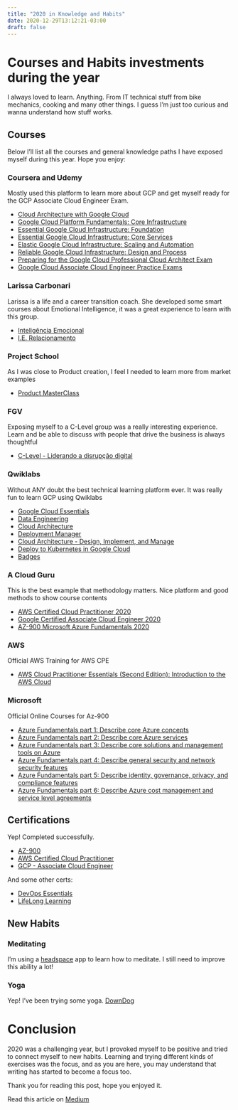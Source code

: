 ```yaml
---
title: "2020 in Knowledge and Habits"
date: 2020-12-29T13:12:21-03:00
draft: false
---
```


# Courses and Habits investments during the year

I always loved to learn. Anything. From IT technical stuff from bike mechanics, cooking and many other things. I guess I’m just too curious and wanna understand how stuff works. 

## Courses

Below I’ll list all the courses and general knowledge paths I have exposed myself during this year. Hope you enjoy:

### Coursera and Udemy
Mostly used this platform to learn more about GCP and get myself ready for the GCP Associate Cloud Engineer Exam.

* [Cloud Architecture with Google Cloud](https://www.coursera.org/account/accomplishments/professional-cert/XRRWF7FEFRH6)
* [Google Cloud Platform Fundamentals: Core Infrastructure](https://www.coursera.org/learn/gcp-fundamentals/home/welcome)
* [Essential Google Cloud Infrastructure: Foundation](https://www.coursera.org/learn/gcp-infrastructure-foundation/home/welcome)
* [Essential Google Cloud Infrastructure: Core Services](https://www.coursera.org/learn/gcp-infrastructure-core-services/home/welcome)
* [Elastic Google Cloud Infrastructure: Scaling and Automation](https://www.coursera.org/learn/gcp-infrastructure-scaling-automation/home/welcome)
* [Reliable Google Cloud Infrastructure: Design and Process](https://www.coursera.org/learn/cloud-infrastructure-design-process/home/welcome)
* [Preparing for the Google Cloud Professional Cloud Architect Exam](https://www.coursera.org/learn/preparing-cloud-professional-cloud-architect-exam/home/welcome)
* [Google Cloud Associate Cloud Engineer Practice Exams](https://www.udemy.com/course/google-cloud-associate-cloud-engineer-practice-examspractice-exams/)

### Larissa Carbonari 
Larissa is a life and a career transition coach. She developed some smart courses about Emotional Intelligence, it was a great experience to learn with this group.  

* [Inteligência Emocional]( https://www.larissascarbonari.com/inteligencia-emocional)
*  [I.E. Relacionamento](https://www.larissascarbonari.com/inteligencia-emocional)

### Project School
As I was close to Product creation, I feel I needed to learn more from market examples
* [Product MasterClass](https://productschool.teachable.com/p/product-masterclass-how-to-build-digital-products)

### FGV
Exposing myself to a C-Level group was a really interesting experience. Learn and be able to discuss with people that drive the business is always thoughtful

* [C-Level - Liderando a disrupção digital](https://educacao-executiva.fgv.br/sp/sao-paulo/cursos/alta-gestao/alta-gestao/fgv-ceo-liderando-disrupcao-digital?oferta=86092&unidade=qualquer-)

### Qwiklabs
Without ANY doubt the best technical learning platform ever. It was really fun to learn GCP using Qwiklabs

* [Google Cloud Essentials](https://www.qwiklabs.com/quests/23)
* [Data Engineering](https://www.qwiklabs.com/quests/25)
* [Cloud Architecture](https://www.qwiklabs.com/quests/24)
* [Deployment Manager](https://www.qwiklabs.com/quests/30)
* [Cloud Architecture - Design, Implement, and Manage](https://www.qwiklabs.com/quests/47)
* [Deploy to Kubernetes in Google Cloud](https://www.qwiklabs.com/quests/116)
* [Badges](https://www.qwiklabs.com/public_profiles/8c509b20-347b-4a4f-859f-84ef31d4beea)


### A Cloud Guru
This is the best example that methodology matters. Nice platform and good methods to show course contents 

* [AWS Certified Cloud Practitioner 2020](https://acloud.guru/overview/aws-certified-cloud-practitioner?_ga=2.229281372.1389616282.1609249663-1111491877.1604518755)
* [Google Certified Associate Cloud Engineer 2020](https://acloud.guru/overview/gcp-certified-associate-cloud-engineer?_ga=2.22711291.1389616282.1609249663-1111491877.1604518755)
* [AZ-900 Microsoft Azure Fundamentals 2020](https://acloud.guru/overview/az-900-microsoft-azure-fundamentals?_ga=2.22711291.1389616282.1609249663-1111491877.1604518755)

### AWS 
Official AWS Training for AWS CPE
* [AWS Cloud Practitioner Essentials (Second Edition): Introduction to the AWS Cloud](https://www.aws.training/Details/eLearning?id=29699)

### Microsoft
Official Online Courses for Az-900

* [Azure Fundamentals part 1: Describe core Azure concepts](https://docs.microsoft.com/pt-br/learn/paths/az-900-describe-cloud-concepts/)
* [Azure Fundamentals part 2: Describe core Azure services](https://docs.microsoft.com/pt-br/learn/paths/az-900-describe-core-azure-services/)
* [Azure Fundamentals part 3: Describe core solutions and management tools on Azure]([https://docs.microsoft.com/pt-br/learn/paths/az-900-describe-core-solutions-management-tools-azure/)
* [Azure Fundamentals part 4: Describe general security and network security features](https://docs.microsoft.com/pt-br/learn/paths/az-900-describe-general-security-network-security-features/)
* [Azure Fundamentals part 5: Describe identity, governance, privacy, and compliance features](https://docs.microsoft.com/pt-br/learn/paths/az-900-describe-identity-governance-privacy-compliance-features/)
* [Azure Fundamentals part 6: Describe Azure cost management and service level agreements](https://docs.microsoft.com/pt-br/learn/paths/az-900-describe-azure-cost-management-service-level-agreements/)

## Certifications
Yep! Completed successfully. 

* [AZ-900](https://www.youracclaim.com/badges/fdfac14c-fc43-4866-84d0-87f52b83521b/linked_in)
* [AWS Certified Cloud Practitioner](https://www.youracclaim.com/badges/e71d25c2-0b81-43a3-8525-e0d0144f2258/linked_in)
* [GCP - Associate Cloud Engineer](https://www.credential.net/a81ea36c-5920-4380-953c-c5cfbd170581)

And some other certs:
* [DevOps Essentials](https://www.youracclaim.com/badges/b30bb1a2-9fb2-4308-87e9-68aa929e2394/public_url)
* [LifeLong Learning](https://www.youracclaim.com/badges/4ba64c95-03fb-4518-a674-dff55a9e526e/public_url)

## New Habits

### Meditating 

I’m using a [headspace](headspace.com) app to learn how to meditate. I still need to improve this ability a lot! 

### Yoga
Yep! I’ve been trying some yoga. [DownDog](downdogapp)

# Conclusion

2020 was a challenging year, but I provoked myself to be positive and tried to connect myself to new habits. Learning and trying different kinds of exercises was the focus, and as you are here, you may understand that writing has started to become a focus too. 

Thank you for reading this post, hope you enjoyed it. 

Read this article on [Medium](https://medium.com/@brunogurgel/)